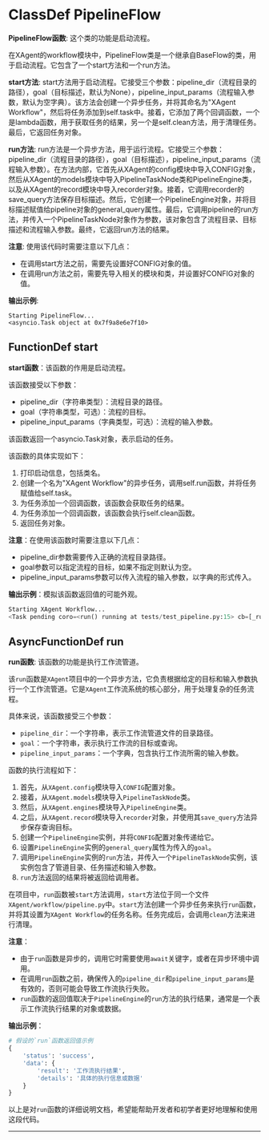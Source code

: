 # ClassDef PipelineFlow
**PipelineFlow函数**: 这个类的功能是启动流程。

在XAgent的workflow模块中，PipelineFlow类是一个继承自BaseFlow的类，用于启动流程。它包含了一个start方法和一个run方法。

**start方法**:
start方法用于启动流程。它接受三个参数：pipeline_dir（流程目录的路径），goal（目标描述，默认为None），pipeline_input_params（流程输入参数，默认为空字典）。该方法会创建一个异步任务，并将其命名为"XAgent Workflow"，然后将任务添加到self.task中。接着，它添加了两个回调函数，一个是lambda函数，用于获取任务的结果，另一个是self.clean方法，用于清理任务。最后，它返回任务对象。

**run方法**:
run方法是一个异步方法，用于运行流程。它接受三个参数：pipeline_dir（流程目录的路径），goal（目标描述），pipeline_input_params（流程输入参数）。在方法内部，它首先从XAgent的config模块中导入CONFIG对象，然后从XAgent的models模块中导入PipelineTaskNode类和PipelineEngine类，以及从XAgent的record模块中导入recorder对象。接着，它调用recorder的save_query方法保存目标描述。然后，它创建一个PipelineEngine对象，并将目标描述赋值给pipeline对象的general_query属性。最后，它调用pipeline的run方法，并传入一个PipelineTaskNode对象作为参数，该对象包含了流程目录、目标描述和流程输入参数。最终，它返回run方法的结果。

**注意**: 使用该代码时需要注意以下几点：
- 在调用start方法之前，需要先设置好CONFIG对象的值。
- 在调用run方法之前，需要先导入相关的模块和类，并设置好CONFIG对象的值。

**输出示例**:
```
Starting PipelineFlow...
<asyncio.Task object at 0x7f9a8e6e7f10>
```
## FunctionDef start
**start函数**：该函数的作用是启动流程。

该函数接受以下参数：
- pipeline_dir（字符串类型）：流程目录的路径。
- goal（字符串类型，可选）：流程的目标。
- pipeline_input_params（字典类型，可选）：流程的输入参数。

该函数返回一个asyncio.Task对象，表示启动的任务。

该函数的具体实现如下：
1. 打印启动信息，包括类名。
2. 创建一个名为"XAgent Workflow"的异步任务，调用self.run函数，并将任务赋值给self.task。
3. 为任务添加一个回调函数，该函数会获取任务的结果。
4. 为任务添加一个回调函数，该函数会执行self.clean函数。
5. 返回任务对象。

**注意**：在使用该函数时需要注意以下几点：
- pipeline_dir参数需要传入正确的流程目录路径。
- goal参数可以指定流程的目标，如果不指定则默认为空。
- pipeline_input_params参数可以传入流程的输入参数，以字典的形式传入。

**输出示例**：模拟该函数返回值的可能外观。

```python
Starting XAgent Workflow...
<Task pending coro=<run() running at tests/test_pipeline.py:15> cb=[_run_until_complete_cb() at /usr/local/lib/python3.9/asyncio/base_events.py:184]>
```
## AsyncFunctionDef run
**run函数**: 该函数的功能是执行工作流管道。

该`run`函数是`XAgent`项目中的一个异步方法，它负责根据给定的目标和输入参数执行一个工作流管道。它是`XAgent`工作流系统的核心部分，用于处理复杂的任务流程。

具体来说，该函数接受三个参数：
- `pipeline_dir`：一个字符串，表示工作流管道文件的目录路径。
- `goal`：一个字符串，表示执行工作流的目标或查询。
- `pipeline_input_params`：一个字典，包含执行工作流所需的输入参数。

函数的执行流程如下：
1. 首先，从`XAgent.config`模块导入`CONFIG`配置对象。
2. 接着，从`XAgent.models`模块导入`PipelineTaskNode`类。
3. 然后，从`XAgent.engines`模块导入`PipelineEngine`类。
4. 之后，从`XAgent.record`模块导入`recorder`对象，并使用其`save_query`方法异步保存查询目标。
5. 创建一个`PipelineEngine`实例，并将`CONFIG`配置对象传递给它。
6. 设置`PipelineEngine`实例的`general_query`属性为传入的`goal`。
7. 调用`PipelineEngine`实例的`run`方法，并传入一个`PipelineTaskNode`实例，该实例包含了管道目录、任务描述和输入参数。
8. `run`方法返回的结果将被返回给调用者。

在项目中，`run`函数被`start`方法调用，`start`方法位于同一个文件`XAgent/workflow/pipeline.py`中。`start`方法创建一个异步任务来执行`run`函数，并将其设置为`XAgent Workflow`的任务名称。任务完成后，会调用`clean`方法来进行清理。

**注意**：
- 由于`run`函数是异步的，调用它时需要使用`await`关键字，或者在异步环境中调用。
- 在调用`run`函数之前，确保传入的`pipeline_dir`和`pipeline_input_params`是有效的，否则可能会导致工作流执行失败。
- `run`函数的返回值取决于`PipelineEngine`的`run`方法的执行结果，通常是一个表示工作流执行结果的对象或数据。

**输出示例**：
```python
# 假设的`run`函数返回值示例
{
    'status': 'success',
    'data': {
        'result': '工作流执行结果',
        'details': '具体的执行信息或数据'
    }
}
```

以上是对`run`函数的详细说明文档，希望能帮助开发者和初学者更好地理解和使用这段代码。
***
